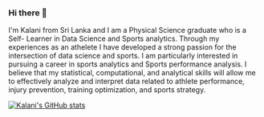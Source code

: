 ### Hi there 👋

I'm Kalani from Sri Lanka and I am a Physical Science graduate who is a Self- Learner in Data Science and Sports analytics. Through my experiences as an athelete I have developed a strong passion for the intersection of data science and sports. I am particularly interested in pursuing a career in sports analytics and 
Sports performance analysis. I believe that my statistical, computational, and analytical skills will allow me to
effectively analyze and interpret data related to athlete performance, injury prevention, training
optimization, and sports strategy.

[![Kalani's GitHub stats](https://github-readme-stats.vercel.app/api?username=Kalani-Siriwardhana)](https://github.com/anuraghazra/github-readme-stats)
